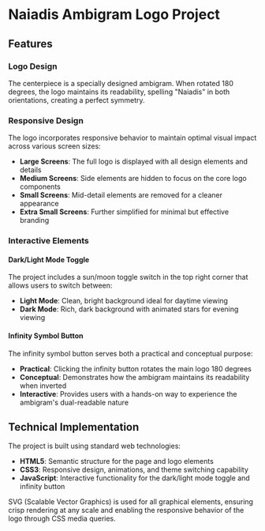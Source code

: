 # Naiadis Ambigram Logo Project

## Features

### Logo Design

The centerpiece is a specially designed ambigram. When rotated 180 degrees, the logo maintains its readability, spelling "Naiadis" in both orientations, creating a perfect symmetry.

### Responsive Design

The logo incorporates responsive behavior to maintain optimal visual impact across various screen sizes:

- **Large Screens**: The full logo is displayed with all design elements and details
- **Medium Screens**: Side elements are hidden to focus on the core logo components
- **Small Screens**: Mid-detail elements are removed for a cleaner appearance
- **Extra Small Screens**: Further simplified for minimal but effective branding

### Interactive Elements

#### Dark/Light Mode Toggle

The project includes a sun/moon toggle switch in the top right corner that allows users to switch between:

- **Light Mode**: Clean, bright background ideal for daytime viewing
- **Dark Mode**: Rich, dark background with animated stars for evening viewing

#### Infinity Symbol Button

The infinity symbol button serves both a practical and conceptual purpose:

- **Practical**: Clicking the infinity button rotates the main logo 180 degrees
- **Conceptual**: Demonstrates how the ambigram maintains its readability when inverted
- **Interactive**: Provides users with a hands-on way to experience the ambigram's dual-readable nature

## Technical Implementation

The project is built using standard web technologies:

- **HTML5**: Semantic structure for the page and logo elements
- **CSS3**: Responsive design, animations, and theme switching capability
- **JavaScript**: Interactive functionality for the dark/light mode toggle and infinity button

SVG (Scalable Vector Graphics) is used for all graphical elements, ensuring crisp rendering at any scale and enabling the responsive behavior of the logo through CSS media queries.